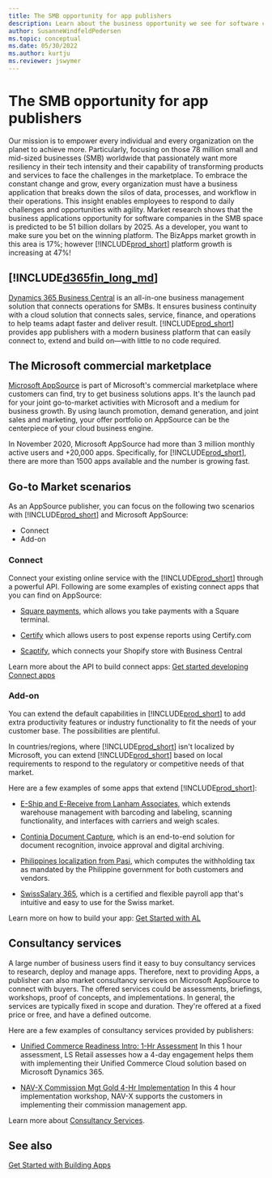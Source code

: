 ```yaml
---
title: The SMB opportunity for app publishers 
description: Learn about the business opportunity we see for software companies in the SMB space if you build your solution on Dynamics 365 Business Central.
author: SusanneWindfeldPedersen
ms.topic: conceptual
ms.date: 05/30/2022
ms.author: kurtju
ms.reviewer: jswymer
---
```


# The SMB opportunity for app publishers

Our mission is to empower every individual and every organization on the planet to achieve more. Particularly, focusing on those 78 million small and mid-sized businesses (SMB) worldwide that passionately want more resiliency in their tech intensity and their capability of transforming products and services to face the challenges in the marketplace. To embrace the constant change and grow, every organization must have a business application that breaks down the silos of data, processes, and workflow in their operations. This insight enables employees to respond to daily challenges and opportunities with agility. Market research shows that the business applications opportunity for software companies in the SMB space is predicted to be 51 billion dollars by 2025. As a developer, you want to make sure you bet on the winning platform. The BizApps market growth in this area is 17%; however [!INCLUDE[prod_short](../includes/d365fin_md.md)] platform growth is increasing at 47%!  

## [!INCLUDE[d365fin_long_md](../includes/d365fin_long_md.md)]

[Dynamics 365 Business Central](https://dynamics.microsoft.com/business-central/partners/) is an all-in-one business management solution that connects operations for SMBs. It ensures business continuity with a cloud solution that connects sales, service, finance, and operations to help teams adapt faster and deliver result. [!INCLUDE[prod_short](../includes/prod_short.md)] provides app publishers with a modern business platform that can easily connect to, extend and build on—with little to no code required.  

## The Microsoft commercial marketplace

[Microsoft AppSource](https://appsource.microsoft.com/) is part of Microsoft's commercial marketplace where customers can find, try to get business solutions apps. It's the launch pad for your joint go-to-market activities with Microsoft and a medium for business growth. By using launch promotion, demand generation, and joint sales and marketing, your offer portfolio on AppSource can be the centerpiece of your cloud business engine.  

In November 2020, Microsoft AppSource had more than 3 million monthly active users and +20,000 apps. Specifically, for [!INCLUDE[prod_short](../includes/prod_short.md)], there are more than 1500 apps available and the number is growing fast.  

## Go-to Market scenarios

As an AppSource publisher, you can focus on the following two scenarios with [!INCLUDE[prod_short](../includes/prod_short.md)] and Microsoft AppSource:  

- Connect
- Add-on

### Connect

Connect your existing online service with the [!INCLUDE[prod_short](../includes/prod_short.md)] through a powerful API. Following are some examples of existing connect apps that you can find on AppSource:  

- [Square payments](https://appsource.microsoft.com/product/dynamics-365-business-central/PUBID.squareinc1581374005853%7CAID.square-payments%7CPAPPID.313d5c68-0d92-4f43-b470-ab5857ecf9c6), which allows you take payments with a Square terminal.  

- [Certify](https://appsource.microsoft.com/product/dynamics-365-business-central/PUBID.efoqus-5058796%7CAID.certify%7CPAPPID.e24a3340-5ca9-4edb-aae7-8f9c709fc881?tab=Overview) which allows users to post expense reports using Certify.com  

- [Scaptify](https://appsource.microsoft.com/product/dynamics-365-business-central/PUBID.scapta%7CAID.50395b48-f7b6-4445-96df-6faaa8c96deb%7CPAPPID.96da1317-c2e8-42ec-aa19-216e33d0da19?tab=Overview), which connects your Shopify store with Business Central  

Learn more about the API to build connect apps: [Get started developing Connect apps](../devenv-develop-connect-apps.md)  

### Add-on

You can extend the default capabilities in [!INCLUDE[prod_short](../includes/prod_short.md)] to add extra productivity features or industry functionality to fit the needs of your customer base. The possibilities are plentiful.  

In countries/regions, where [!INCLUDE[prod_short](../includes/prod_short.md)] isn't localized by Microsoft, you can extend [!INCLUDE[prod_short](../includes/prod_short.md)] based on local requirements to respond to the regulatory or competitive needs of that market.  

Here are a few examples of some apps that extend [!INCLUDE[prod_short](../includes/prod_short.md)]:

- [E-Ship and E-Receive from Lanham Associates](https://appsource.microsoft.com/product/dynamics-365-business-central/PUBID.lanhamassociates%7CAID.e-ship_and_e-receive%7CPAPPID.f8750ab4-1d72-455d-b773-5b487a0ac106?tab=Overview), which extends warehouse management with barcoding and labeling, scanning functionality, and interfaces with carriers and weigh scales.

- [Continia Document Capture](https://appsource.microsoft.com/product/dynamics-365-business-central/PUBID.continia365%7CAID.6da8dd2f-e698-461f-9147-8e404244dd85%7CPAPPID.6da8dd2f-e698-461f-9147-8e404244dd85), which is an end-to-end solution for document recognition, invoice approval and digital archiving.

- [Philippines localization from Pasi](https://appsource.microsoft.com/product/dynamics-365-business-central/PUBID.e-pasi-1156349%7CAID.philwithholdingtax%7CPAPPID.abc622d1-0d07-40e3-9518-9a9adc77322a?tab=Overview), which computes the withholding tax as mandated by the Philippine government for both customers and vendors.

- [SwissSalary 365](https://appsource.microsoft.com/product/dynamics-365-business-central/PUBID.swisssalary%7CAID.swisssalary%7CPAPPID.ca3d5715-ac87-48ff-ace2-fc1605e50a69), which is a certified and flexible payroll app that's intuitive and easy to use for the Swiss market.

Learn more on how to build your app: [Get Started with AL](../devenv-get-started.md)

## Consultancy services

A large number of business users find it easy to buy consultancy services to research, deploy and manage apps. Therefore, next to providing Apps, a publisher can also market consultancy services on Microsoft AppSource to connect with buyers. The offered services could be assessments, briefings, workshops, proof of concepts, and implementations. In general, the services are typically fixed in scope and duration. They're offered at a fixed price or free, and have a defined outcome.  

Here are a few examples of consultancy services provided by publishers:  

- [Unified Commerce Readiness Intro: 1-Hr Assessment](https://appsource.microsoft.com/marketplace/consulting-services/ls_retail.lsconsulting5?country=US&page=1&product=dynamics-365%3Bdynamics-365-business-central&search=LS%20Retail)
    In this 1 hour assessment, LS Retail assesses how a 4-day engagement helps them with implementing their Unified Commerce Cloud solution based on Microsoft Dynamics 365.

- [NAV-X Commission Mgt Gold 4-Hr Implementation](https://appsource.microsoft.com/marketplace/consulting-services/navx.82b7da21-0097-4745-b999-24111d5f4432?country=US&page=1&product=dynamics-365%3Bdynamics-365-business-central)
    In this 4 hour implementation workshop, NAV-X supports the customers in implementing their commission management app.

Learn more about [Consultancy Services](https://appsource.microsoft.com/partners).

## See also

[Get Started with Building Apps](get-started.md)
